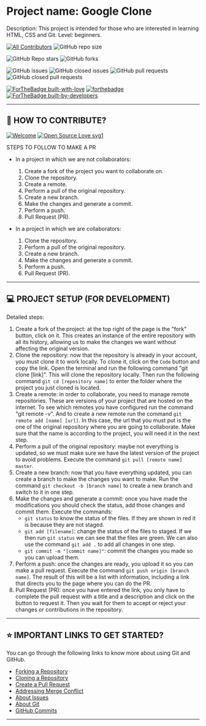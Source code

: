 # Project name: Google Clone
Description: This project is intended for those who are interested in learning HTML, CSS and Git. 
Level: beginners. 

<!-- ALL-CONTRIBUTORS-BADGE:START - Do not remove or modify this section -->
[![All Contributors](https://img.shields.io/badge/all_contributors-3-orange.svg?style=flat-square)](#contributors-) <img alt="GitHub repo size" src="https://img.shields.io/github/repo-size/harshita2216/google-clone?style=flat-square">
<!-- ALL-CONTRIBUTORS-BADGE:END -->

<img alt="GitHub Repo stars" src="https://img.shields.io/github/stars/harshita2216/google-clone?style=social"> <img alt="GitHub forks" src="https://img.shields.io/github/forks/harshita2216/google-clone?style=social">

<img alt="GitHub issues" src="https://img.shields.io/github/issues/harshita2216/google-clone?style=flat-square"> <img alt="GitHub closed issues" src="https://img.shields.io/github/issues-closed-raw/harshita2216/google-clone?style=flat-square"> <img alt="GitHub pull requests" src="https://img.shields.io/github/issues-pr/harshita2216/google-clone?style=flat-square"> <img alt="GitHub closed pull requests" src="https://img.shields.io/github/issues-pr-closed-raw/harshita2216/google-clone?style=flat-square">

[![ForTheBadge built-with-love](http://ForTheBadge.com/images/badges/built-with-love.svg)](http://ForTheBadge.com)
[![forthebadge](https://forthebadge.com/images/badges/open-source.svg)](https://forthebadge.com)
[![ForTheBadge built-by-developers](http://ForTheBadge.com/images/badges/built-by-developers.svg)](http://ForTheBadge.com)
<!--[![ForTheBadge makes-people-smile](http://ForTheBadge.com/images/badges/makes-people-smile.svg)](http://ForTheBadge.com) -->
---
## 🤝 HOW TO CONTRIBUTE?

[![Welcome](https://img.shields.io/badge/PRs-welcome-brightgreen.svg?style=flat-square)]()
[![Open Source Love svg1](https://badges.frapsoft.com/os/v1/open-source.svg?v=103)](https://github.com/ellerbrock/open-source-badges/)

STEPS TO FOLLOW TO MAKE A PR
* In a project in which we are not collaborators:
    1. Create a fork of the project you want to collaborate on.
    2. Clone the repository.
    3. Create a remote.
    4. Perform a pull of the original repository.
    5. Create a new branch.
    6. Make the changes and generate a commit.
    7. Perform a push.
    8. Pull Request (PR).

* In a project in which we are collaborators:
    1. Clone the repository.
    2. Perform a pull of the original repository.
    3. Create a new branch.
    4. Make the changes and generate a commit.
    5. Perform a push.
    6. Pull Request (PR).
 
---

## 💻 PROJECT SETUP (FOR DEVELOPMENT)

Detailed steps: 
1. Create a fork of the project: at the top right of the page is the "fork" button, click on it. This creates an instance of the entire repository with all its history, allowing us to make the changes we want without affecting the original version. 
2. Clone the repository: now that the repository is already in your account, you must clone it to work locally. To clone it, click on the `Code` button and copy the link.
Open the terminal and run the following command "git clone [link]". This will clone the repository locally. Then run the following command `git cd [repository name]` to enter the folder where the project you just cloned is located. 
3. Create a remote: in order to collaborate, you need to manage remote repositories. These are versions of your project that are hosted on the internet.
To see which remotes you have configured run the command "git remote -v". And to create a new remote run the command `git remote add [name] [url]`. In this case, the url that you must put is the one of the original repository where you are going to collaborate. Make sure that the name is according to the project, you will need it in the next step.
4. Perform a pull of the original repository: maybe not everything is updated, so we must make sure we have the latest version of the project to avoid problems. Execute the command `git pull [remote name] master`.
5. Create a new branch: now that you have everything updated, you can create a branch to make the changes you want to make. Run the command `git checkout -b [branch name]` to create a new branch and switch to it in one step. 
6. Make the changes and generate a commit: once you have made the modifications you should check the status, add those changes and commit them. Execute the commands:
    * `git status` to know the status of the files. If they are shown in red it is because they are not staged.
    * `git add [filename]`: change the status of the files to staged. If we then run `git status` we can see that the files are green. 
    We can also use the command `git add .` to add all changes in one step.
    * `git commit -m "[commit name]"`: commit the changes you made so you can upload them.
7. Perform a push: once the changes are ready, you upload it so you can make a pull request. Execute the command `git push origin [branch name]`. The result of this will be a list with information, including a link that directs you to the page where you can do the PR.
8. Pull Request (PR): once you have entered the link, you only have to complete the pull request with a title and a description and click on the button to request it. Then you wait for them to accept or reject your changes or contributions in the repository. 

---

## ⭐ IMPORTANT LINKS TO GET STARTED?

You can go through the following links to know more about using Git and GitHub.

- [Forking a Repository](https://help.github.com/en/github/getting-started-with-github/fork-a-repo)
- [Cloning a Repository](https://docs.github.com/en/desktop/contributing-and-collaborating-using-github-desktop/adding-and-cloning-repositories)
- [Create a Pull Request](https://docs.github.com/en/github/collaborating-with-issues-and-pull-requests/creating-a-pull-request)
- [Addressing Merge Conflict](https://docs.github.com/en/github/collaborating-with-issues-and-pull-requests/addressing-merge-conflicts)
- [About Issues](https://docs.github.com/en/github/managing-your-work-on-github/managing-your-work-with-issues)
- [About Git](https://docs.github.com/en/github/using-git)
- [GitHub Commits](https://docs.github.com/en/github/committing-changes-to-your-project)


---
